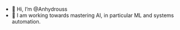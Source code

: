 - 👋 Hi, I’m @Anhydrouss
- 🌱 I am working towards mastering AI, in particular ML and systems automation.



<!---
Anhydrouss/Anhydrouss is a ✨ special ✨ repository because its `README.md` (this file) appears on your GitHub profile.
You can click the Preview link to take a look at your changes.
--->
